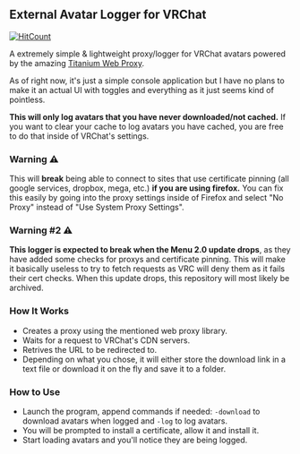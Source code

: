 ## External Avatar Logger for VRChat
[![HitCount](https://hits.dwyl.com/notunixian/ExternalLogger.svg?style=flat-square)](http://hits.dwyl.com/notunixian/ExternalLogger)


A extremely simple & lightweight proxy/logger for VRChat avatars powered by the amazing [Titanium Web Proxy](https://github.com/justcoding121/titanium-web-proxy).

As of right now, it's just a simple console application but I have no plans to make it an actual UI with toggles and everything as it just seems kind of pointless.

**This will only log avatars that you have never downloaded/not cached.**
If you want to clear your cache to log avatars you have cached, you are free to do that inside of VRChat's settings.

### Warning ⚠
This will **break** being able to connect to sites that use certificate pinning (all google services, dropbox, mega, etc.) **if you are using firefox.** You can fix this easily by going into the proxy settings inside of Firefox and select "No Proxy" instead of "Use System Proxy Settings".

### Warning #2 ⚠
**This logger is expected to break when the Menu 2.0 update drops**, as they have added some checks for proxys and certificate pinning. This will make it basically useless to try to fetch requests as VRC will deny them as it fails their cert checks. When this update drops, this repository will most likely be archived.


### How It Works

* Creates a proxy using the mentioned web proxy library.
* Waits for a request to VRChat's CDN servers.
* Retrives the URL to be redirected to.
* Depending on what you chose, it will either store the download link in a text file or download it on the fly and save it to a folder.

### How to Use

* Launch the program, append commands if needed: ```-download``` to download avatars when logged and ```-log``` to log avatars.
* You will be prompted to install a certificate, allow it and install it.
* Start loading avatars and you'll notice they are being logged.







